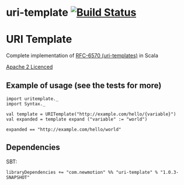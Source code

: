 # uri-template [![Build Status](https://travis-ci.org/NewMotion/uri-template.png?branch=master)](https://travis-ci.org/NewMotion/uri-template)

URI Template
=============
Complete implementation of [RFC-6570 (uri-templates)](http://tools.ietf.org/html/rfc6570) in Scala

[Apache 2 Licenced](http://www.apache.org/licenses/LICENSE-2.0)

Example of usage (see the tests for more)
--------------------------------------------------

	import uritemplate._
	import Syntax._
	
	val template = URITemplate("http://example.com/hello/{variable}")
	val expanded = template expand ("variable" := "world")
	
	expanded == "http://example.com/hello/world"

Dependencies
------------

SBT:
	
	libraryDependencies += "com.newmotion" %% "uri-template" % "1.0.3-SNAPSHOT"